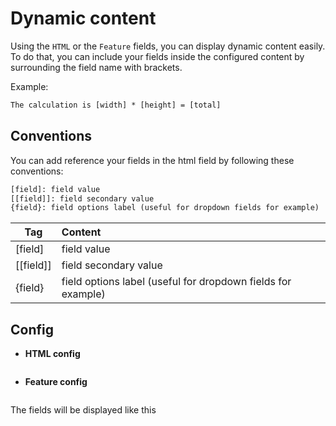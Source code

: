 # Dynamic content

Using the `HTML` or the `Feature` fields, you can display dynamic content easily.  
To do that, you can include your fields inside the configured content by surrounding the field name with brackets.  

Example:

````html
The calculation is [width] * [height] = [total]
````

## Conventions

You can add reference your fields in the html field by following these conventions:

```html
[field]: field value
[[field]]: field secondary value
{field}: field options label (useful for dropdown fields for example)
```

| Tag       | Content                                                      |
|-----------|:-------------------------------------------------------------|
| [field]   | field value                                                  |
| [[field]] | field secondary value                                        |
| {field}   | field options label (useful for dropdown fields for example) |

## Config

- **HTML config**

<img srcset="/dynamicproduct/images/html-config.jpg 2x" class="border">

- **Feature config**

<img srcset="/dynamicproduct/images/feature-config.jpg 2x" class="border">

The fields will be displayed like this

<img srcset="/dynamicproduct/images/dynamic-content.jpg 2x" class="padding border">
